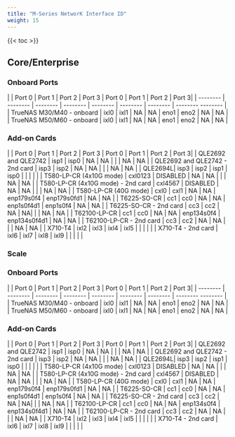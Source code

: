 ```yaml
---
title: "M-Series NetworK Interface ID"
weight: 15
---
```

{{< toc >}}

## Core/Enterprise ##

### Onboard Ports ###
|  |	Port 0	| Port 1	| Port 2 |	Port 3	|	Port 0	| Port 1	| Port 2	| Port 3|
| -------- | -------- | -------- | -------- |  -------- |  -------- | -------- | -------- -------- |										
| TrueNAS M30/M40 - onboard	| ixl0	| ixl1	| NA	| NA		| eno1	| eno2	| NA	| NA |
| TrueNAS M50/M60 - onboard	| ixl0	| ixl1	| NA	| NA		| eno1	| eno2	| NA	| NA |

### Add-on Cards ###
| |	Port 0	| Port 1	| Port 2 |	Port 3	|	Port 0	| Port 1	| Port 2	| Port 3|
| QLE2692 and QLE2742 |	isp1	| isp0	| NA	| NA	| | | NA |	NA |
| QLE2692 and QLE2742 - 2nd card | isp3 | isp2 | NA | NA | | | NA | NA |
| QLE2694L| isp3 | isp2 | isp1 | isp0 | | | | |
| T580-LP-CR (4x10G mode) |	cxl0123	| DISABLED | NA | NA | | | NA | NA |
| T580-LP-CR (4x10G mode) - 2nd card	| cxl4567	| DISABLED | NA | NA | | | NA | NA |
| T580-LP-CR (40G mode)	| cxl0	| cxl1 | NA | NA | enp179s0f4 | enp179s0fd1 | NA  | NA |
| T6225-SO-CR	| cc1	| cc0 | NA | NA | enp1s0f4d1 | enp1s0f4 | NA | NA |
| T6225-SO-CR - 2nd card	| cc3	| cc2 | NA | NA| | | NA | NA |
| T62100-LP-CR	| cc1	| cc0 |	NA | NA | enp134s0f4 | enp134s0f4d1 | NA | NA |
| T62100-LP-CR - 2nd card	| cc3	| cc2 |	NA |	NA | | | NA | NA |
| X710-T4	| ixl2	| ixl3	| ixl4	| ixl5 | | | | |
| X710-T4 - 2nd card	| ixl6	| ixl7	| ixl8	| ixl9 | | | | |

### Scale ##


### Onboard Ports ###
|  |	Port 0	| Port 1	| Port 2 |	Port 3	|	Port 0	| Port 1	| Port 2	| Port 3|
| -------- | -------- | -------- | -------- |  -------- |  -------- | -------- | -------- -------- |										
| TrueNAS M30/M40 - onboard	| ixl0	| ixl1	| NA	| NA		| eno1	| eno2	| NA	| NA |
| TrueNAS M50/M60 - onboard	| ixl0	| ixl1	| NA	| NA		| eno1	| eno2	| NA	| NA |

### Add-on Cards ###
| |	Port 0	| Port 1	| Port 2 |	Port 3	|	Port 0	| Port 1	| Port 2	| Port 3|
| QLE2692 and QLE2742 |	isp1	| isp0	| NA	| NA	| | | NA |	NA |
| QLE2692 and QLE2742 - 2nd card | isp3 | isp2 | NA | NA | | | NA | NA |
| QLE2694L| isp3 | isp2 | isp1 | isp0 | | | | |
| T580-LP-CR (4x10G mode) |	cxl0123	| DISABLED | NA | NA | | | NA | NA |
| T580-LP-CR (4x10G mode) - 2nd card	| cxl4567	| DISABLED | NA | NA | | | NA | NA |
| T580-LP-CR (40G mode)	| cxl0	| cxl1 | NA | NA | enp179s0f4 | enp179s0fd1 | NA  | NA |
| T6225-SO-CR	| cc1	| cc0 | NA | NA | enp1s0f4d1 | enp1s0f4 | NA | NA |
| T6225-SO-CR - 2nd card	| cc3	| cc2 | NA | NA| | | NA | NA |
| T62100-LP-CR	| cc1	| cc0 |	NA | NA | enp134s0f4 | enp134s0f4d1 | NA | NA |
| T62100-LP-CR - 2nd card	| cc3	| cc2 |	NA |	NA | | | NA | NA |
| X710-T4	| ixl2	| ixl3	| ixl4	| ixl5 | | | | |
| X710-T4 - 2nd card	| ixl6	| ixl7	| ixl8	| ixl9 | | | | |
